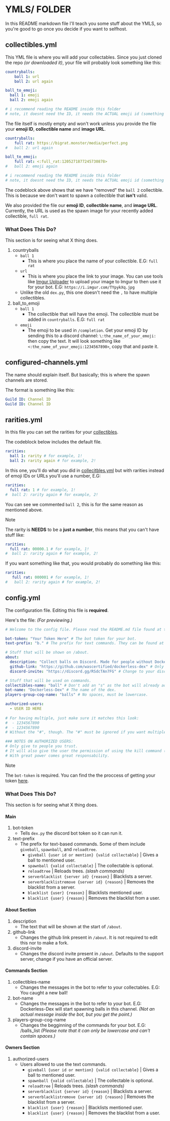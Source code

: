 # YMLS/ FOLDER
In this README markdown file I'll teach you some stuff about the YMLS, so you're good to go once you decide if you want to selfhost.

## collectibles.yml
This YML file is where you will add your collectables. Since you just cloned the repo *(or downloaded it)*, your file will probably look something like this:
```yml
countryballs:
    ball 1: url
    ball 2: url again

ball_to_emoji:
  ball 1: emoji
  ball 2: emoji again

# i recommend reading the README inside this folder
# note, it doesnt need the ID, it needs the ACTUAL emoji id (something like <:full_rat:1205271877245730878>), you can get it by doing \:emoji_name: please note that it is CasE SensItivE
```
The file itself is mostly empty and won't work unless you provide the file your **emoji ID**, **collectible name** and **image URL**.

```yml
countryballs:
    full rat: https://bigrat.monster/media/perfect.png
#   ball 2: url again

ball_to_emoji:
    full rat: <:full_rat:1205271877245730878>
#   ball 2: emoji again

# i recommend reading the README inside this folder
# note, it doesnt need the ID, it needs the ACTUAL emoji id (something like <:full_rat:1205271877245730878>), you can get it by doing \:emoji_name: please note that it is CasE SensItivE
```
The codeblock above shows that we have "removed" the `ball 2` collectible. This is because we don't want to spawn a collectible that **isn't** valid.

We also provided the file our **emoji ID**, **collectible name**, and **image URL**. Currently, the URL is used as the spawn image for your recently added collectible, `full rat`.

### What Does This Do?
This section is for seeing what X thing does.
1. countryballs
   - `ball 1`
     - This is where you place the name of your collectible. E.G: `full rat`
   - `url`
     - This is where you place the link to your image. You can use tools like [Imgur Uploader](https://img.doerig.dev/) to upload your image to Imgur to then use it for your bot. E.G: `https://i.imgur.com/TYpykXq.jpg`
   - Unlike the old `dex.py`, this one doesn't need the `,` to have multiple collectibles.
2. ball_to_emoji
   - `ball 1`
     - The collectible that will have the emoji. The collectible must be added in `countryballs`. E.G:   `full rat`
   - `emoji`
     - The emoji to be used in `/completion`. Get your emoji ID by sending this to a discord channel: `\:the_name_of_your_emoji:` then copy the text. It will look something like `<:the_name_of_your_emoji:1234567890>`, copy that and paste it.

## configured-channels.yml
The name should explain itself. But basically; this is where the spawn channels are stored.

The format is something like this:
```yml
Guild ID: Channel ID
Guild ID: Channel ID
``` 

## rarities.yml
In this file you can set the rarities for your [collectibles](README.md/#collectiblesyml).

The codeblock below includes the default file.
```yml
rarities:
  ball 1: rarity # for example, 1!
  ball 2: rarity again # for example, 2!
```
In this one, you'll do what you did in [collecitbles.yml](README.md/#collectiblesyml) but with rarities instead of emoji IDs or URLs you'll use a number, E.G:
```yml
rarities:
  full rat: 1 # for example, 1!
#  ball 2: rarity again # for example, 2!
```
You can see we commented `ball 2`, this is for the same reason as mentioned above.
> [!NOTE]
> The rarity is **NEEDS** to be a __just a number__, this means that you can't have stuff like:
> ```yml
> rarities:
>   full rat: 00000.1 # for example, 1!
> #  ball 2: rarity again # for example, 2!
>  ```
> If  you want something like that, you would probably do something like this:
> ```yml
> rarities:
>    full rat: 000001 # for example, 1!
> #   ball 2: rarity again # for example, 2!
> ```
## config.yml
The configuration file. Editing this file is **required**.

Here's the file: *(For previewing.)*
```yml
# Welcome to the config file. Please read the README.md file found at the ymls folder.

bot-token: "Your Token Here" # The bot token for your bot.
text-prefix: "b." # The prefix for text commands. They can be found at the README file mentioned above.

# Stuff that will be shown on /about.
about:
  description: "Collect balls on Discord. Made for people without Docker or PC." # Edits the first line of /about.
  github-link: "https://github.com/wascertified/dockerless-dex" # Only change this if you have a fork, this is not required and can be skipped.
  discord-invite: "https://discord.gg/RSdcTAn7FG" # Change to your discord server.

# Stuff that will be used on commands.
collectibles-name: "ball" # Don't add an "s" as the bot will already add the extra "s".
bot-name: "Dockerless-Dex" # The name of the dex.
players-group-cog-name: "balls" # No spaces, must be lowercase.

authorized-users:
  - USER ID HERE 
  
# For having multiple, just make sure it matches this look:
#  - 1234567890
#  - 1234567890
# Without the "#", though. The "#" must be ignored if you want multiple.

### NOTES ON AUTHORIZED USERS:
# Only give to people you trust.
# It will also give the user the permission of using the kill command (which turns off the bot)
# With great power comes great responsability.
```
> [!NOTE]
> The `bot-token` is required. You can find the the proccess of getting your token [here](https://invidious.drgns.space/watch?v=aI4OmIbkJH8).

### What Does This Do?
This section is for seeing what X thing does.
#### Main
1. bot-token
   - Tells `dex.py` the discord bot token so it can run it.
2. text-prefix
   - The prefix for text-based commands. Some of them include `giveball`, `spawnball`, and `reloadtree`.
     - `giveball {user id or mention} {valid collectable}` | Gives a ball to mentioned user.
     - `spawnball {valid collectable}`                     | The collectable is optional.
     - `reloadtree`                                        | Reloads trees. *(slash commands)*
     - `serverblacklist {server id} {reason}`              | Blacklists a server.
     - `serverblacklistremove {server id} {reason}`        | Removes the blacklist from a server.
     - `blacklist {user} {reason}`                         | Blacklists mentioned user.
     - `blacklist {user} {reason}`                         | Removes the blacklist from a user.
#### About Section
1. description
   - The text that will be shown at the start of `/about`.
2. github-link
   - Changes the github link present in `/about`. It is not required to edit this nor to make a fork.
3. discord-invite
   - Changes the discord invite present in `/about`. Defaults to the support server, change if you have an official server.
#### Commands Section
1. collectibles-name
   - Changes the messages in the bot to refer to your collectables. E.G: You caught a new ball!
2. bot-name
   - Changes the messages in the bot to refer to your bot. E.G: Dockerless-Dex will start spawning balls in this channel. *(Not an actual message inside the bot, but you get the point.)*
3. players-group-cog-name
   - Changes the begginning of the commands for your bot. E.G: /balls_list *(Please note that it can only be lowercase and can't contain spaces.)*
#### Owners Section
1. authorized-users
   - Users allowed to use the text commands.
     - `giveball {user id or mention} {valid collectable}` | Gives a ball to mentioned user.
     - `spawnball {valid collectable}`                     | The collectable is optional.
     - `reloadtree`                                        | Reloads trees. *(slash commands)*
     - `serverblacklist {server id} {reason}`              | Blacklists a server.
     - `serverblacklistremove {server id} {reason}`        | Removes the blacklist from a server.
     - `blacklist {user} {reason}`                         | Blacklists mentioned user.
     - `blacklist {user} {reason}`                         | Removes the blacklist from a user.
